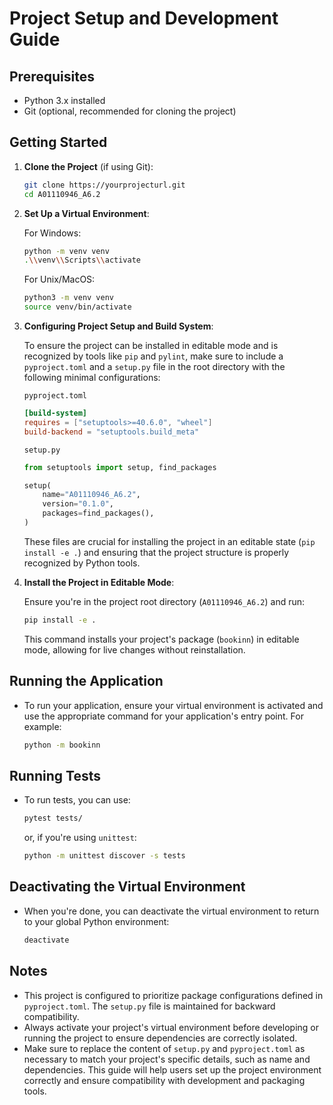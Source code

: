 # Project Setup and Development Guide

## Prerequisites

- Python 3.x installed
- Git (optional, recommended for cloning the project)

## Getting Started

1. **Clone the Project** (if using Git):

    ```bash
    git clone https://yourprojecturl.git
    cd A01110946_A6.2
    ```

2. **Set Up a Virtual Environment**:

    For Windows:

    ```bash
    python -m venv venv
    .\\venv\\Scripts\\activate
    ```

    For Unix/MacOS:

    ```bash
    python3 -m venv venv
    source venv/bin/activate
    ```

3. **Configuring Project Setup and Build System**:

    To ensure the project can be installed in editable mode and is recognized by tools like `pip` and `pylint`, make sure to include a `pyproject.toml` and a `setup.py` file in the root directory with the following minimal configurations:

    `pyproject.toml`

     ```toml
     [build-system]
     requires = ["setuptools>=40.6.0", "wheel"]
     build-backend = "setuptools.build_meta"
     ```

     `setup.py`

     ```python
     from setuptools import setup, find_packages

     setup(
         name="A01110946_A6.2",
         version="0.1.0",
         packages=find_packages(),
     )
     ```

    These files are crucial for installing the project in an editable state (`pip install -e .`) and ensuring that the project structure is properly recognized by Python tools.

4. **Install the Project in Editable Mode**:

    Ensure you're in the project root directory (`A01110946_A6.2`) and run:

   ```bash
   pip install -e .
   ```

    This command installs your project's package (`bookinn`) in editable mode, allowing for live changes without reinstallation.

## Running the Application

- To run your application, ensure your virtual environment is activated and use the appropriate command for your application's entry point. For example:

   ```bash
   python -m bookinn
   ```

## Running Tests

- To run tests, you can use:

   ```bash
   pytest tests/
   ```

   or, if you're using `unittest`:

   ```bash
   python -m unittest discover -s tests
   ```

## Deactivating the Virtual Environment

- When you're done, you can deactivate the virtual environment to return to your global Python environment:

   ```bash
   deactivate
   ```

## Notes

- This project is configured to prioritize package configurations defined in `pyproject.toml`. The `setup.py` file is maintained for backward compatibility.
- Always activate your project's virtual environment before developing or running the project to ensure dependencies are correctly isolated.
- Make sure to replace the content of `setup.py` and `pyproject.toml` as necessary to match your project's specific details, such as name and dependencies. This guide will help users set up the project environment correctly and ensure compatibility with development and packaging tools.
